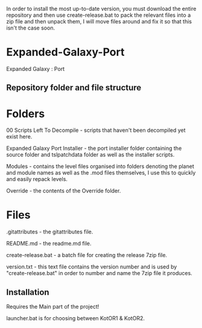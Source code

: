 In order to install the most up-to-date version, you must download the entire repository and then use create-release.bat to pack the relevant files into a zip file and then unpack them, I will move files around and fix it so that this isn't the case soon.

# Expanded-Galaxy-Port
Expanded Galaxy : Port

## Repository folder and file structure
# Folders
00 Scripts Left To Decompile - scripts that haven't been decompiled yet exist here.

Expanded Galaxy Port Installer - the port installer folder containing the source folder and tslpatchdata folder as well as the installer scripts.

Modules - contains the level files organised into folders denoting the planet and module names as well as the .mod files themselves, I use this to quickly and easily repack levels.

Override - the contents of the Override folder.

# Files

.gitattributes - the gitattributes file.

README.md - the readme.md file.

create-release.bat - a batch file for creating the release 7zip file.

version.txt - this text file contains the version number and is used by "create-release.bat" in order to number and name the 7zip file it produces.

## Installation

Requires the Main part of the project!

launcher.bat is for choosing between KotOR1 & KotOR2.
